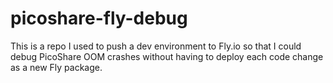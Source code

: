 # picoshare-fly-debug

This is a repo I used to push a dev environment to Fly.io so that I could debug PicoShare OOM crashes without having to deploy each code change as a new Fly package.
